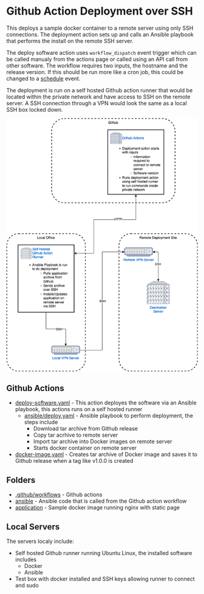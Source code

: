 # Github Action Deployment over SSH

This deploys a sample docker container to a remote server using only SSH connections. The deployment action sets up and calls an Ansible playbook that performs the install on the remote SSH server.

The deploy software action uses `workflow_dispatch` event trigger which can be called manualy from the actions page or called using an API call from other software. The workflow requires two inputs, the hostname and the release version. If this should be run more like a cron job, this could be changed to a [schedule](https://docs.github.com/en/actions/using-workflows/events-that-trigger-workflows#schedule) event.

The deployment is run on a self hosted Github action runner that would be located within the private network and have access to SSH on the remote server. A SSH connection through a VPN would look the same as a local SSH box locked down.

![Diagram showing Action layout](docs/deployment-action-diag.png)

## Github Actions

* [deploy-software.yaml](.github/workflows/deploy-software.yml) - This action deployes the software via an Ansible playbook, this actions runs on a self hosted runner
  * [ansible/deploy.yaml](ansible/deploy.yaml) - Ansible playbook to perform deployment, the steps include
    * Download tar archive from Github release
    * Copy tar acrhive to remote server
    * Import tar archive into Docker images on remote server
    * Starts docker container on remote server
* [docker-image.yaml](.github/workflows/docker-image.yml) - Creates tar archive of Docker image and saves it to Github release when a tag like v1.0.0 is created

## Folders

* [.github/workflows](.github/workflows/) - Github actions
* [ansible](ansible/)  - Ansible code that is called from the Github action workflow
* [application](appliction) - Sample docker image running nginx with static page

## Local Servers

The servers localy include:

* Self hosted Github runner running Ubuntu Linux, the installed software includes
  * Docker
  * Ansible
* Test box with docker installed and SSH keys allowing runner to connect and sudo
